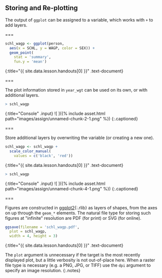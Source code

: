 ---
---

## Storing and Re-plotting

The output of `ggplot` can be assigned to a variable, which works with `+` to
add layers.

===



~~~r
schl_wagp <- ggplot(person,
  aes(x = SCHL, y = WAGP, color = SEX)) +
  geom_point(
    stat = 'summary',
    fun.y = 'mean')
~~~
{:title="{{ site.data.lesson.handouts[0] }}" .text-document}


===

The plot information stored in `year_wgt` can be used on its own, or with
additional layers.



~~~r
> schl_wagp
~~~
{:title="Console" .input}
![ ]({% include asset.html path="images/assign/unnamed-chunk-2-1.png" %})
{:.captioned}

===

Store additional layers by overwriting the variable (or creating a new one).



~~~r
schl_wagp <- schl_wagp +
  scale_color_manual(
    values = c('black', 'red'))
~~~
{:title="{{ site.data.lesson.handouts[0] }}" .text-document}



~~~r
> schl_wagp
~~~
{:title="Console" .input}
![ ]({% include asset.html path="images/assign/unnamed-chunk-4-1.png" %})
{:.captioned}

===

Figures are constructed in [ggplot2](){:.rlib} as layers of shapes, from the
axes on up through the `geom_*` elements. The natural file type for storing such
figures at "infinite" resolution are PDF (for print) or SVG (for online).



~~~r
ggsave(filename = 'schl_wagp.pdf',
  plot = schl_wagp,
  width = 4, height = 3)
~~~
{:title="{{ site.data.lesson.handouts[0] }}" .text-document}


The `plot` argument is unnecessary if the target is the most recently displayed
plot, but a little verbosity is not out-of-place here. When a raster file type
is necessary (e.g. a PNG, JPG, or TIFF) use the `dpi` argument to specify an
image resolution.
{:.notes}
